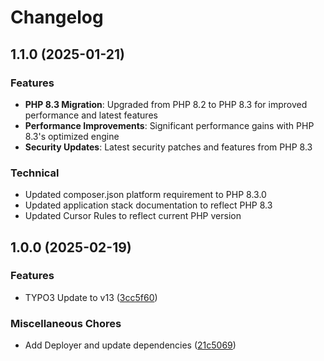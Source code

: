 # Changelog

## 1.1.0 (2025-01-21)

### Features

* **PHP 8.3 Migration**: Upgraded from PHP 8.2 to PHP 8.3 for improved performance and latest features
* **Performance Improvements**: Significant performance gains with PHP 8.3's optimized engine
* **Security Updates**: Latest security patches and features from PHP 8.3

### Technical

* Updated composer.json platform requirement to PHP 8.3.0
* Updated application stack documentation to reflect PHP 8.3
* Updated Cursor Rules to reflect current PHP version

## 1.0.0 (2025-02-19)


### Features

* TYPO3 Update to v13 ([3cc5f60](https://github.com/Starraider/devTYPO3v13Vite/commit/3cc5f60a4aef0bb487cd2f7f1f87bcaac59ef644))


### Miscellaneous Chores

* Add Deployer and update dependencies ([21c5069](https://github.com/Starraider/devTYPO3v13Vite/commit/21c5069cca14209d52763e137479296956b66121))
